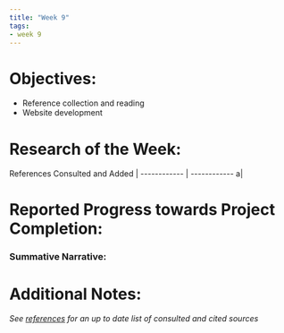 ```yaml
---
title: "Week 9"
tags:
- week 9
---
```


# Objectives: 
- Reference collection and reading
- Website development

# Research of the Week:
References Consulted and Added | 
------------ | ------------
a|
# Reported Progress towards Project Completion:
### Summative Narrative: 


# Additional Notes:

*See [references](/notes/vault/references.md) for an up to date list of consulted and cited sources*